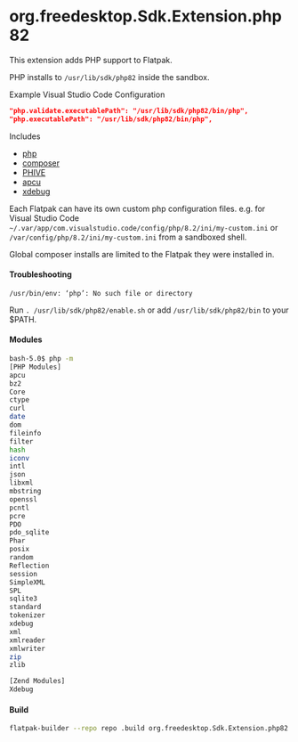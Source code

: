 # org.freedesktop.Sdk.Extension.php82

This extension adds PHP support to Flatpak.

PHP installs to `/usr/lib/sdk/php82` inside the sandbox.

Example Visual Studio Code Configuration

```json
"php.validate.executablePath": "/usr/lib/sdk/php82/bin/php",
"php.executablePath": "/usr/lib/sdk/php82/bin/php",
```

Includes

* [php](https://php.net/)
* [composer](https://github.com/composer/composer)
* [PHIVE](https://phar.io/)
* [apcu](https://pecl.php.net/package/APCu)
* [xdebug](https://xdebug.org/)

Each Flatpak can have its own custom php configuration files.
e.g. for Visual Studio Code
`~/.var/app/com.visualstudio.code/config/php/8.2/ini/my-custom.ini` or `/var/config/php/8.2/ini/my-custom.ini` from a sandboxed shell.

Global composer installs are limited to the Flatpak they were installed in.

#### Troubleshooting
`/usr/bin/env: ‘php’: No such file or directory`

Run `. /usr/lib/sdk/php82/enable.sh` or add `/usr/lib/sdk/php82/bin` to your $PATH.

#### Modules

```bash
bash-5.0$ php -m
[PHP Modules]
apcu
bz2
Core
ctype
curl
date
dom
fileinfo
filter
hash
iconv
intl
json
libxml
mbstring
openssl
pcntl
pcre
PDO
pdo_sqlite
Phar
posix
random
Reflection
session
SimpleXML
SPL
sqlite3
standard
tokenizer
xdebug
xml
xmlreader
xmlwriter
zip
zlib

[Zend Modules]
Xdebug
```
#### Build
```bash
flatpak-builder --repo repo .build org.freedesktop.Sdk.Extension.php82.json --force-clean
```

